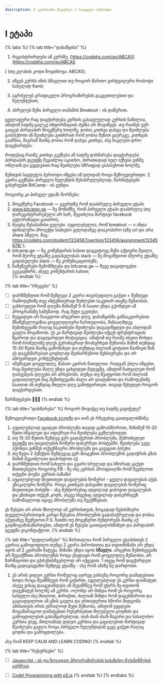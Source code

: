 ```yaml
---
description: 2 კვირიანი ჩელენჯი / საცდელი პერიოდი
---
```


# I ეტაპი

{% tabs %}
{% tab title="დასაწყისი" %}
1. რეგისტრირდები ამ კურსზე: [https://codehs.com/go/ABCA5](https://codehs.com/go/ABCA5

) \(თუ კლასის კოდი მოგთხოვა: ABCA5\);

2. იწყებ კურსს იმის სწავლით თუ როგორ მართო ვირტუალური რობოტი სახელად Karel;

3. აგრძელებ გრაფიკული პროგრამირების გაკვეთილებით და ჩელენჯებით;

4. ასრულებ შენი პირველი თამაშის Breakout - ის დაწერით.

ყველაფერი რაც დაგჭირდება კურსის გასავლელად კურსის ნაწილია, ამიტომ სადმე ცალკე ინფორმაციის ძებნა არ მოგიწევს. თუ რაიმეს ვერ გაიგებ პირდაპირ მოგვწერე ხოლმე, ჯობია კითხვა დასვა და შეიძლება გიპასუხოთ ან შეიძლება გითხრათ რომ ჯობია შენით გაერკვე, კითხვას გააჩნია, მაგრამ მაინც ჯობია რომ დასვა კითხვა, ასე ნაკლები დრო დაგეხარჯება. 

როდესაც რაიმე კითხვა გექნება ან სადმე დახმარება დაგჭირდება პირდაპირ [ჯგუფში](https://www.facebook.com/groups/3969683209738650/) შეგიძლია იკითხო, ძირითადად სულ იქნება ვინმე ონლაინ და ვეცდებით რაც შეიძლება სწრაფად გიპასუხოთ ხოლმე. 

შენთვის საცდელი პერიოდი იწყება იმ დღიდან როცა შემოგვიერთდი. 2 კვირა გექნება პირველი ჩელენჯის შესასრულებლად. წარმატებებს გისურვებთ BitCamp - ის გუნდი.

  
  
როგორც კი პირველ ეტაპს მორჩები:

1. მოგვწერე Facebook — გვერდზე რომ დაასრულე პირველი ეტაპი
2. www.bitcamp.ge — ზე მონიშნე, რომ პირველი ეტაპი დაასრულე \(თუ დარეგისტრირებული არ ხარ, შეგიძლია მარტივი facebook ავტორიზაცია გაიარო\);
3. შეავსე შესაბამისი ველები. აუცილებელია, რომ breakout — ი ანდა ფინალური პროექტი საძიებო ველიდანვე დააკოპირო \(ანუ url და არა share ბმული. მაგ: https://codehs.com/student/1234567/section/123456/assignment/12345678/ \);
4. bitcamp.ge — ზე კომენტარის სახით დაგვიტოვე შენი აქტიური მეილი, რომ მეორე ეტაპზე გადასვლისას slack — ზე მოგიწვიოთ \(მეორე ეტაპზე გადასულები slack — ზე კომუნიკაციობენ\);
5. ნამუშევრები შემოწმდება და bitcamp.ge — ზევე დაგიტოვებთ უკუკავშირს, ასევე კომენტარის სახით;  
{% endtab %}

{% tab title="რჩევები" %}


* [ ] დარწმუნდით რომ შემდეგი 2 კვირა თავისუფალი გაქვთ + შემდეგი რამოდენიმე თვე ინტენსიურად შეძლებთ საკუთარ თავზე მუშაობას.
* [ ] გახსოვდეთ რომ დღეში მინიმუმ 5-6 საათი უნდა გქონდეთ ამ პროგრამაზე სამუშაოდ. რაც მეტი უკეთესი.
* [ ] შეეცადეთ არ ჩააგდოთ არცერთი დღე, დასაწყისში განსაკუთრებით მნიშვნელოვანია ყოველდღიური ჩართულობა, წინააღმდეგ შემთხვევაში რაღაც საკითხები შეიძლება დაგავიწყდეთ და ახლიდან გავლა მოგიწიოთ. ეს კი მარტივად შეიძლება იქცეს ფრუსტრაციის წყაროდ და დაგივარდეთ მოტივაცია. ამიტომ თუ რაიმე ისეთი მოხდა რომ რომელიმე დღეს ვერანაერად მოახერხეთ მუშაობა მაშინ თუნდაც 15-20 წუთი მაინც გამონახეთ და თუნდაც ძალიან ცოტათი წაიწიეთ წინ. ეს დაგეხმარებათ ცოცხლად შეინარჩუნოთ მეხსიერება და არ ამოვარდეთ კონტექსტიდან.
* [ ] იმუშავეთ ყოველდღე, შაბათ-კვირის ჩათვლით. რადგან ეხლა იწყებთ, რაც შეიძლება მალე უნდა გახვიდეთ შედეგზე, ამიტომ ჩათვალეთ რომ დასვენეის დღეები არ არსებობს. თუმცა თუ შეატყობთ რომ ძალიან გადაიღალეთ მაგ შემთხვევაში ძალა არ დაატანოთ და რამოდენიმე საათით ან თუნდაც მთელი დღე განიტვირთეთ. თავად შეხედეთ როგორ დაგჭირდებათ.

წარმატებები 🚀🚀🚀
{% endtab %}

{% tab title="დახმარება" %}
როგორ მოვიქცე თუ სადმე გავიჭედე? 

შემოგვიერთდი [Facebook ჯგუფში](https://www.facebook.com/groups/3969683209738650/) და თან ეს რჩევებიც გაითვალისწინე:

1. აუცილებლად ეცადეთ პრობლემა თავად გამოასწოროთ, მინიმუმ 15-20 წუთი იწვალეთ და იფიქრეთ რა შეიძლება გეშლებოდეთ.
2. თუ 15-20 წუთის შემდეგ ვერ გადაჭერით პრობლემა, შემოიხედეთ [ჯგუფში](https://www.facebook.com/groups/3969683209738650/) და დავალების ნომერი დასერჩეთ პოსტებში. შეიძლება უკვე ჰქონდა ვინმეს თქვენნაერი პრობლემა და გავეცით პასუხი.
3. თუ ზედა 2 პუნქტის შემდეგაც ვერ მიაგენით პრობლემის გადაჭრის გზას მაშინ შეგიძლიათ დაპოსტოთ აქ.
4. დარწმუნდით რომ სახელი და გვარი სრულად და სწორად გაქვთ მითთებული როგორც FB - ზე ისე კურსის პროფაილში რომ შევძლოთ თქვენი პოვნა კურსის ბაზაში!
5. აუცილებლად მიუთითეთ დავალების ნომერი! - ყველა დავალებას აქვს უნიკალური ნომერი. როცა კითხვას დასვამთ დავალების ნომერიც მიუთითეთ პოსტში - ასე მენტორებიც ადვილად ვიპოვით დავალებას და ვნახავთ თქვენ კოდს, ასევე სხვებიც ადვილად დასერჩავენ სამომავლოდ იგივე პრობლემა თუ შეექმნებათ.

ეს წესები არ არის მხოლოდ ამ კურსისთვის, ზოგადად ნებისმიერი დეველოპერისთვის კარგი წესებია პრობლემის გადასაჭრელად და ჯობია აქედანვე შეეჩვიოთ.P.S. ჩათში თუ მოგვწერთ მენტორებს მაინც აქ გადმოგამისამართებთ, ამიტომ ეს წესები გაითვალისწინეთ და პირდაპირ ჯგუფში ვიკონტაქტოთ.
{% endtab %}

{% tab title="დედლაინები" %}
მართალია რომ პირველი ეტაპისთვს 2 კვირაა გამოყოფილი თუმცა 2 კვირა პირობითია და თვითმიზანი არ უნდა იყოს ამ 2 კვირაში ჩატევა. მიზანი უნდა იყოს **სწავლა**. არცერთ შემთხვევაში არ შეგიქმნით პრობლემას როცა ვხედავთ რომ ყოველდღე მუშაობთ, არ ზარმაცობთ და უპასუხისმგებლოდ არ იქცევით. 1 თვეც რომ დაგჭირდეთ მაინც გადაგიყვანთ შემდეგ ეტაპზე - ასე რომ ამაზე ნუ დარდობთ.



1.  ეს არის ვიდეო კურსი რომელიც ადრეც ვახსენე როგორც დამატებითი  ხოდა როცა შეამჩნევთ რომ გიჭირთ, აუცილებლად ეს კურსი დაიმატეთ. ასევე ვისაც დააგვიანდება ან შევამჩნევ რომ უჭირს მე თვითონ დავუმატებ ხოლმე ამ კურსს. ოღონდ არ მინდა რომ ეს როგორც სასჯელი ისე მიიღოთ, პირიქით, ძალიან მინდა რომ დაგეხმაროთ და გაგიადვილოთ ამ გზის გავლა და ერთადერთი სწორი მიდგომა ამისათვის არის უბრალოდ მეტი მუშაობა, ამიტომ ვეცდები მოგამარაგოთ დამატებით რესურსებით მიღებული ცოდნის და გამოცდილების გასამყარებლად. თან ძაან ძაან მაგარი და სახალისო კურსია ესეც, მთლიანად ვიდეო კურსია და გაცილებით მარტივად შეიძლება გავლა როცა პირველი ჩელენჯიდან უკვე გაქვთ რაღაც ცოდნა და გამოცდილება.

  
ასე რომ KEEP CALM AND LEARN CODING!
{% endtab %}

{% tab title="რესურსები" %}
* [ ] [Javascript - ის და ზოგადად პროგრამირების საბაზისო მექანიზმების გარჩევა](https://www.youtube.com/watch?v=83KFSsTJSNQ)
* [ ] [Code! Programming with p5.js](https://www.youtube.com/playlist?list=PLRqwX-V7Uu6Zy51Q-x9tMWIv9cueOFTFA)
{% endtab %}
{% endtabs %}







